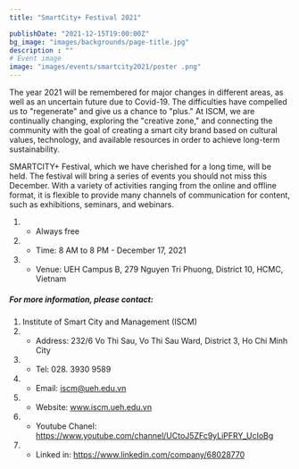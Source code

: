 ```yaml
---
title: "SmartCity+ Festival 2021"

publishDate: "2021-12-15T19:00:00Z"
bg_image: "images/backgrounds/page-title.jpg"
description : ""
# Event image
image: "images/events/smartcity2021/poster .png"
---
```


<!--StartFragment-->


The year 2021 will be remembered for major changes in different areas, as well as an uncertain future due to Covid-19. The difficulties have compelled us to "regenerate" and give us a chance to "plus." At ISCM, we are continually changing, exploring the "creative zone," and connecting the community with the goal of creating a smart city brand based on cultural values, technology, and available resources in order to achieve long-term sustainability.

SMARTCITY+ Festival, which we have cherished for a long time, will be held. The festival will bring a series of events you should not miss this December. With a variety of activities ranging from the online and offline format, it is flexible to provide many channels of communication for content, such as exhibitions, seminars, and webinars.


1. *  Always free
2. * Time: 8 AM to 8 PM - December 17, 2021
3. * Venue: UEH Campus B, 279 Nguyen Tri Phuong, District 10, HCMC, Vietnam

##### For more information, please contact:
1. Institute of Smart City and Management (ISCM)
2. * Address: 232/6 Vo Thi Sau, Vo Thi Sau Ward, District 3, Ho Chi Minh City
3. * Tel: 028. 3930 9589
3. * Email: iscm@ueh.edu.vn 
3. * Website: www.iscm.ueh.edu.vn
4. * Youtube Chanel: https://www.youtube.com/channel/UCtoJ5ZFc9yLiPFRY_UcIoBg
5. * Linked in: https://www.linkedin.com/company/68028770



